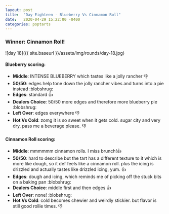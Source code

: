 ```yaml
---
layout: post
title:  "Day Eighteen - Blueberry Vs Cinnamon Roll"
date:   2020-04-29 15:22:00 -0400
categories: poptarts
---
```


### Winner: Cinnamon Roll!

![day 18]({{ site.baseurl }}/assets/img/rounds/day-18.jpg)

#### Blueberry scoring:
 * **Middle**: INTENSE BLUEBERRY which tastes like a jolly rancher 👎
 * **50/50**: edges help tone down the jolly rancher vibes and turns into a pie instead :blobshrug:
 * **Edges**: standard 👍
 * **Dealers Choice**: 50/50 more edges and therefore more blueberry pie :blobshrug:
 * **Left Over**: edges everywhere 👎
 * **Hot Vs Cold**: zomg it is so sweet when it gets cold. sugar city and very dry. pass me a beverage please. 👎

#### Cinnamon Roll scoring:
 * **Middle**: mmmmmm cinnamon rolls. I miss brunch!👍
 * **50/50**: hard to describe but the tart has a different texture to it which is more like dough, so it def feels like a cinnamon roll. plus the icing is drizzled and actually tastes like drizzled icing, yum. 👍
 * **Edges**: dough and icing, which reminds me of picking off the stuck bits on a baking pan :blobshrug:
 * **Dealers Choice**: middle first and then edges 👍
 * **Left Over**: none! :blobshrug:
 * **Hot Vs Cold**: cold becomes chewier and weirdly stickier. but flavor is still good rollie times.  👎
